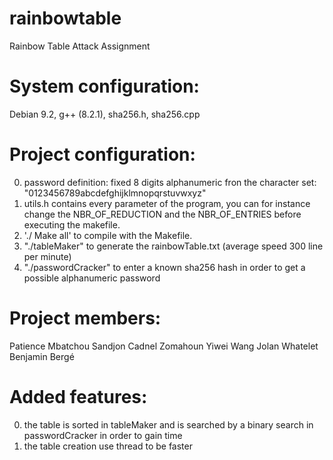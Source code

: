 # rainbowtable
Rainbow Table Attack Assignment

# System configuration:  
Debian 9.2, g++ (8.2.1), sha256.h, sha256.cpp


# Project configuration:  
0. password definition: fixed 8 digits alphanumeric fron the character set: "0123456789abcdefghijklmnopqrstuvwxyz"
1. utils.h contains every parameter of the program, you can for instance change the NBR_OF_REDUCTION and the NBR_OF_ENTRIES before executing the makefile.
2. './ Make all' to compile with the Makefile.
3. "./tableMaker" to generate the rainbowTable.txt (average speed 300 line per minute)
4. "./passwordCracker" to enter a known sha256 hash in order to get a possible alphanumeric password

# Project members: 
Patience Mbatchou Sandjon
Cadnel Zomahoun
Yiwei Wang
Jolan Whatelet
Benjamin Bergé 

# Added features:  
0. the table is sorted in tableMaker and is searched by a binary search in passwordCracker in order to gain time
1. the table creation use thread to be faster  




